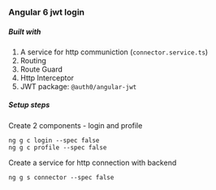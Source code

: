 ### Angular 6 jwt login

##### Built with
1) A service for http communiction (`connector.service.ts`)
2) Routing
3) Route Guard
4) Http Interceptor
5) JWT package: `@auth0/angular-jwt`

##### Setup steps

Create 2 components - login and profile
```
ng g c login --spec false
ng g c profile --spec false
```
Create a service for http connection with backend
```
ng g s connector --spec false
```


